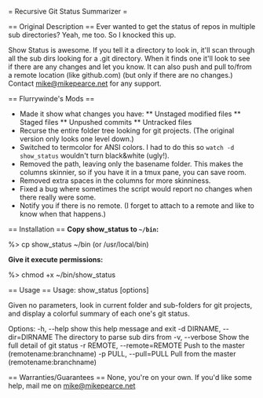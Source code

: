 = Recursive Git Status Summarizer =

== Original Description ==
Ever wanted to get the status of repos in multiple sub directories? Yeah, me too. So I knocked this up.

Show Status is awesome. If you tell it a directory to look in, it'll scan through all the sub dirs looking for a .git directory. When it finds one it'll look to see if there are any changes and let you know. It can also push and pull to/from a remote location (like github.com) (but only if there are no changes.) Contact mike@mikepearce.net for any support.

== Flurrywinde's Mods ==
* Made it show what changes you have:
** Unstaged modified files
** Staged files
** Unpushed commits
** Untracked files
* Recurse the entire folder tree looking for git projects. (The original version only looks one level down.)
* Switched to termcolor for ANSI colors. I had to do this so `watch -d show_status` wouldn't turn black&white (ugly!).
* Removed the path, leaving only the basename folder. This makes the columns skinnier, so if you have it in a tmux pane, you can save room.
* Removed extra spaces in the columns for more skinniness.
* Fixed a bug where sometimes the script would report no changes when there really were some.
* Notify you if there is no remote. (I forget to attach to a remote and like to know when that happens.)

== Installation ==
**Copy show_status to `~/bin`:**

%> cp show_status ~/bin (or /usr/local/bin)

**Give it execute permissions:**

%> chmod +x ~/bin/show_status

== Usage ==
Usage: show_status [options]

Given no parameters, look in current folder and sub-folders for git projects, and display a colorful summary of each one's git status.

Options:
  -h, --help            show this help message and exit
  -d DIRNAME, --dir=DIRNAME
                        The directory to parse sub dirs from
  -v, --verbose         Show the full detail of git status
  -r REMOTE, --remote=REMOTE
                        Push to the master (remotename:branchname)
  -p PULL, --pull=PULL  Pull from the master (remotename:branchname)

== Warranties/Guarantees ==
None, you're on your own. If you'd like some help, mail me on mike@mikepearce.net

